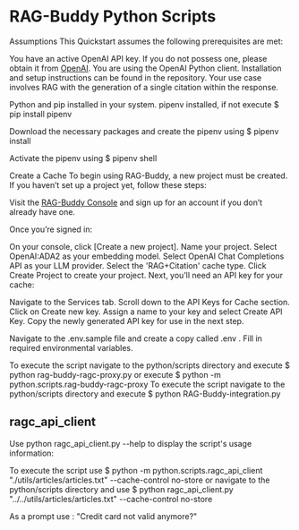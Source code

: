# RAG-Buddy Python Scripts

Assumptions
This Quickstart assumes the following prerequisites are met:

You have an active OpenAI API key. If you do not possess one, please obtain it from [OpenAI]('https://platform.openai.com/api-keys').
You are using the OpenAI Python client. Installation and setup instructions can be found in the repository.
Your use case involves RAG with the generation of a single citation within the response.

Python and pip installed in your system.
pipenv installed, if not execute $ pip install pipenv

Download the necessary packages and create the pipenv using $ pipenv install

Activate the pipenv using $ pipenv shell

Create a Cache
To begin using RAG-Buddy, a new project must be created. If you haven’t set up a project yet, follow these steps:

Visit the [RAG-Buddy Console]('https://www.ragbuddy.ai/') and sign up for an account if you don’t already have one.

Once you’re signed in:

On your console, click [Create a new project].
Name your project.
Select OpenAI:ADA2 as your embedding model.
Select OpenAI Chat Completions API as your LLM provider.
Select the 'RAG+Citation' cache type.
Click Create Project to create your project.
Next, you’ll need an API key for your cache:

Navigate to the Services tab.
Scroll down to the API Keys for Cache section.
Click on Create new key.
Assign a name to your key and select Create API Key.
Copy the newly generated API key for use in the next step.

Navigate to the .env.sample file and create a copy called .env . Fill in required environmental variables.

To execute the script navigate to the python/scripts directory and execute $ python rag-buddy-ragc-proxy.py or execute $ python -m python.scripts.rag-buddy-ragc-proxy 
To execute the script navigate to the python/scripts directory and execute $ python RAG-Buddy-integration.py


## ragc_api_client

Use python ragc_api_client.py --help to display the script's usage information:

To execute the script use $ python -m python.scripts.ragc_api_client  "./utils/articles/articles.txt" --cache-control  no-store
or navigate to the python/scripts directory and use $ python ragc_api_client.py  "../../utils/articles/articles.txt" --cache-control  no-store

As a prompt use : "Credit card not valid anymore?"

